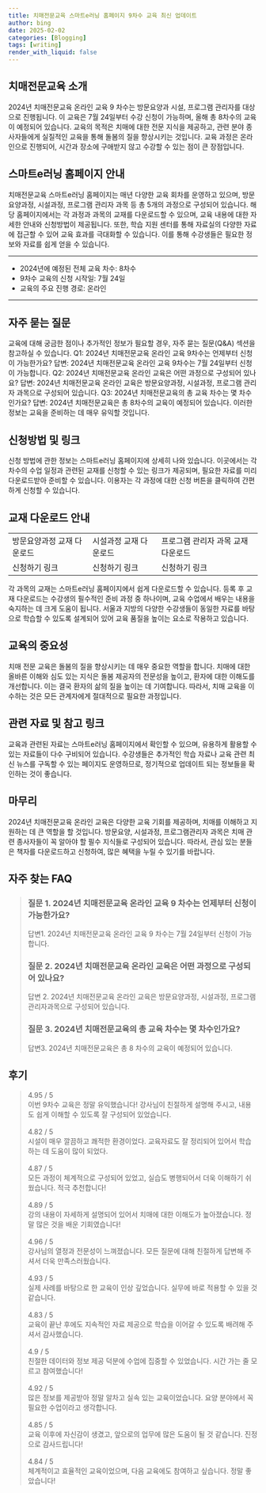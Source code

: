 ```yaml
---
title: 치매전문교육 스마트e러닝 홈페이지 9차수 교육 최신 업데이트
author: bing
date: 2025-02-02
categories: [Blogging]
tags: [writing]
render_with_liquid: false
---
```



<h2 id='치매전문교육 소개'>치매전문교육 소개</h2>

<p>2024년 치매전문교육 온라인 교육 9 차수는 방문요양과 시설, 프로그램 관리자를 대상으로 진행됩니다. 이 교육은 7월 24일부터 수강 신청이 가능하며, 올해 총 8차수의 교육이 예정되어 있습니다. 교육의 목적은 치매에 대한 전문 지식을 제공하고, 관련 분야 종사자들에게 실질적인 교육을 통해 돌봄의 질을 향상시키는 것입니다. 교육 과정은 온라인으로 진행되어, 시간과 장소에 구애받지 않고 수강할 수 있는 점이 큰 장점입니다.</p>

<h2 id='스마트e러닝 홈페이지 안내'>스마트e러닝 홈페이지 안내</h2>

<p>치매전문교육 스마트e러닝 홈페이지는 매년 다양한 교육 회차를 운영하고 있으며, 방문요양과정, 시설과정, 프로그램 관리자 과목 등 총 5개의 과정으로 구성되어 있습니다. 해당 홈페이지에서는 각 과정과 과목의 교재를 다운로드할 수 있으며, 교육 내용에 대한 자세한 안내와 신청방법이 제공됩니다. 또한, 학습 지원 센터를 통해 자료실의 다양한 자료에 접근할 수 있어 교육 효과를 극대화할 수 있습니다. 이를 통해 수강생들은 필요한 정보와 자료를 쉽게 얻을 수 있습니다.</p>

<hr />

<ul>
    <li>2024년에 예정된 전체 교육 차수: 8차수</li>
    <li>9차수 교육의 신청 시작일: 7월 24일</li>
    <li>교육의 주요 진행 경로: 온라인</li>
</ul>

<hr />

<h2 id='자주 묻는 질문'>자주 묻는 질문</h2>

<p>교육에 대해 궁금한 점이나 추가적인 정보가 필요할 경우, 자주 묻는 질문(Q&A) 섹션을 참고하실 수 있습니다. Q1: 2024년 치매전문교육 온라인 교육 9차수는 언제부터 신청이 가능한가요? 답변: 2024년 치매전문교육 온라인 교육 9차수는 7월 24일부터 신청이 가능합니다. Q2: 2024년 치매전문교육 온라인 교육은 어떤 과정으로 구성되어 있나요? 답변: 2024년 치매전문교육 온라인 교육은 방문요양과정, 시설과정, 프로그램 관리자 과목으로 구성되어 있습니다. Q3: 2024년 치매전문교육의 총 교육 차수는 몇 차수인가요? 답변: 2024년 치매전문교육은 총 8차수의 교육이 예정되어 있습니다. 이러한 정보는 교육을 준비하는 데 매우 유익할 것입니다.</p>

<h2 id='신청방법 및 링크'>신청방법 및 링크</h2>

<p>신청 방법에 관한 정보는 스마트e러닝 홈페이지에 상세히 나와 있습니다. 이곳에서는 각 차수의 수업 일정과 관련된 교재를 신청할 수 있는 링크가 제공되며, 필요한 자료를 미리 다운로드받아 준비할 수 있습니다. 이용자는 각 과정에 대한 신청 버튼을 클릭하여 간편하게 신청할 수 있습니다.</p>

<h2 id='교재 다운로드 안내'>교재 다운로드 안내</h2>

<table>
    <tr>
        <td>방문요양과정 교재 다운로드</td>
        <td>시설과정 교재 다운로드</td>
        <td>프로그램 관리자 과목 교재 다운로드</td>
    </tr>
    <tr>
        <td>신청하기 링크</td>
        <td>신청하기 링크</td>
        <td>신청하기 링크</td>
    </tr>
</table>

<p>각 과목의 교재는 스마트e러닝 홈페이지에서 쉽게 다운로드할 수 있습니다. 등록 후 교재 다운로드는 수강생의 필수적인 준비 과정 중 하나이며, 교육 수업에서 배우는 내용을 숙지하는 데 크게 도움이 됩니다. 서울과 지방의 다양한 수강생들이 동일한 자료를 바탕으로 학습할 수 있도록 설계되어 있어 교육 품질을 높이는 요소로 작용하고 있습니다.</p>

<h2 id='교육의 중요성'>교육의 중요성</h2>

<p>치매 전문 교육은 돌봄의 질을 향상시키는 데 매우 중요한 역할을 합니다. 치매에 대한 올바른 이해와 심도 있는 지식은 돌봄 제공자의 전문성을 높이고, 환자에 대한 이해도를 개선합니다. 이는 결국 환자의 삶의 질을 높이는 데 기여합니다. 따라서, 치매 교육을 이수하는 것은 모든 관계자에게 절대적으로 필요한 과정입니다.</p>

<h2 id='관련 자료 및 참고 링크'>관련 자료 및 참고 링크</h2>

<p>교육과 관련된 자료는 스마트e러닝 홈페이지에서 확인할 수 있으며, 유용하게 활용할 수 있는 자료들이 다수 구비되어 있습니다. 수강생들은 추가적인 학습 자료나 교육 관련 최신 뉴스를 구독할 수 있는 페이지도 운영하므로, 정기적으로 업데이트 되는 정보들을 확인하는 것이 좋습니다.</p>

<h2 id='마무리'>마무리</h2>

<p>2024년 치매전문교육 온라인 교육은 다양한 교육 기회를 제공하며, 치매를 이해하고 지원하는 데 큰 역할을 할 것입니다. 방문요양, 시설과정, 프로그램관리자 과목은 치매 관련 종사자들이 꼭 알아야 할 필수 지식들로 구성되어 있습니다. 따라서, 관심 있는 분들은 책자를 다운로드하고 신청하여, 많은 혜택을 누릴 수 있기를 바랍니다.</p>


<h2 id='자주_찾는_FAQ'>자주 찾는 FAQ</h2>
<div itemscope="" itemtype="https://schema.org/FAQPage">
<blockquote>
<div itemscope="" itemprop="mainEntity" itemtype="https://schema.org/Question">
<h3 itemprop="name">질문 1. 2024년 치매전문교육 온라인 교육 9 차수는 언제부터 신청이 가능한가요?</h3>
<div itemscope="" itemprop="acceptedAnswer" itemtype="https://schema.org/Answer">
<span itemprop="text">
<p>답변1. 2024년 치매전문교육 온라인 교육 9 차수는 7월 24일부터 신청이 가능합니다.</p>
</span>
</div>
</div>
<div itemscope="" itemprop="mainEntity" itemtype="https://schema.org/Question">
<h3 itemprop="name">질문 2. 2024년 치매전문교육 온라인 교육은 어떤 과정으로 구성되어 있나요?</h3>
<div itemscope="" itemprop="acceptedAnswer" itemtype="https://schema.org/Answer">
<span itemprop="text">
<p>답변 2. 2024년 치매전문교육 온라인 교육은 방문요양과정, 시설과정, 프로그램관리자과목으로 구성되어 있습니다.</p>
</span>
</div>
</div>
<div itemscope="" itemprop="mainEntity" itemtype="https://schema.org/Question">
<h3 itemprop="name">질문 3. 2024년 치매전문교육의 총 교육 차수는 몇 차수인가요?</h3>
<div itemscope="" itemprop="acceptedAnswer" itemtype="https://schema.org/Answer">
<span itemprop="text">
<p>답변3. 2024년 치매전문교육은 총 8 차수의 교육이 예정되어 있습니다.</p>
</span>
</div>
</div>
</blockquote>
</div>
<h2 id='후기'>후기</h2>
<div itemscope itemtype="https://schema.org/Product">
  <blockquote>
  <div itemprop="review" itemscope itemtype="https://schema.org/Review">
      <div itemprop="reviewRating" itemscope itemtype="https://schema.org/Rating"> <span itemprop="ratingValue">4.95</span> / <span itemprop="bestRating">5</span> </div>
      <span itemprop="reviewBody">이번 9차수 교육은 정말 유익했습니다! 강사님이 친절하게 설명해 주시고, 내용도 쉽게 이해할 수 있도록 잘 구성되어 있었습니다.</span>
  </div>
  <br>
  <div itemprop="review" itemscope itemtype="https://schema.org/Review">
      <div itemprop="reviewRating" itemscope itemtype="https://schema.org/Rating"> <span itemprop="ratingValue">4.82</span> / <span itemprop="bestRating">5</span> </div>
      <span itemprop="reviewBody">시설이 매우 깔끔하고 쾌적한 환경이었다. 교육자료도 잘 정리되어 있어서 학습하는 데 도움이 많이 되었다.</span>
  </div>
  <br>
  <div itemprop="review" itemscope itemtype="https://schema.org/Review">
      <div itemprop="reviewRating" itemscope itemtype="https://schema.org/Rating"> <span itemprop="ratingValue">4.87</span> / <span itemprop="bestRating">5</span> </div>
      <span itemprop="reviewBody">모든 과정이 체계적으로 구성되어 있었고, 실습도 병행되어서 더욱 이해하기 쉬웠습니다. 적극 추천합니다!</span>
  </div>
  <br>
  <div itemprop="review" itemscope itemtype="https://schema.org/Review">
      <div itemprop="reviewRating" itemscope itemtype="https://schema.org/Rating"> <span itemprop="ratingValue">4.89</span> / <span itemprop="bestRating">5</span> </div>
      <span itemprop="reviewBody">강의 내용이 자세하게 설명되어 있어서 치매에 대한 이해도가 높아졌습니다. 정말 많은 것을 배운 기회였습니다!</span>
  </div>
  <br>
  <div itemprop="review" itemscope itemtype="https://schema.org/Review">
      <div itemprop="reviewRating" itemscope itemtype="https://schema.org/Rating"> <span itemprop="ratingValue">4.96</span> / <span itemprop="bestRating">5</span> </div>
      <span itemprop="reviewBody">강사님의 열정과 전문성이 느껴졌습니다. 모든 질문에 대해 친절하게 답변해 주셔서 더욱 만족스러웠습니다.</span>
  </div>
  <br>
  <div itemprop="review" itemscope itemtype="https://schema.org/Review">
      <div itemprop="reviewRating" itemscope itemtype="https://schema.org/Rating"> <span itemprop="ratingValue">4.93</span> / <span itemprop="bestRating">5</span> </div>
      <span itemprop="reviewBody">실제 사례를 바탕으로 한 교육이 인상 깊었습니다. 실무에 바로 적용할 수 있을 것 같습니다.</span>
  </div>
  <br>
  <div itemprop="review" itemscope itemtype="https://schema.org/Review">
      <div itemprop="reviewRating" itemscope itemtype="https://schema.org/Rating"> <span itemprop="ratingValue">4.83</span> / <span itemprop="bestRating">5</span> </div>
      <span itemprop="reviewBody">교육이 끝난 후에도 지속적인 자료 제공으로 학습을 이어갈 수 있도록 배려해 주셔서 감사했습니다.</span>
  </div>
  <br>
  <div itemprop="review" itemscope itemtype="https://schema.org/Review">
      <div itemprop="reviewRating" itemscope itemtype="https://schema.org/Rating"> <span itemprop="ratingValue">4.9</span> / <span itemprop="bestRating">5</span> </div>
      <span itemprop="reviewBody">친절한 데이터와 정보 제공 덕분에 수업에 집중할 수 있었습니다. 시간 가는 줄 모르고 참여했습니다!</span>
  </div>
  <br>
  <div itemprop="review" itemscope itemtype="https://schema.org/Review">
      <div itemprop="reviewRating" itemscope itemtype="https://schema.org/Rating"> <span itemprop="ratingValue">4.92</span> / <span itemprop="bestRating">5</span> </div>
      <span itemprop="reviewBody">많은 정보를 제공받아 정말 알차고 실속 있는 교육이었습니다. 요양 분야에서 꼭 필요한 수업이라고 생각합니다.</span>
  </div>
  <br>
  <div itemprop="review" itemscope itemtype="https://schema.org/Review">
      <div itemprop="reviewRating" itemscope itemtype="https://schema.org/Rating"> <span itemprop="ratingValue">4.85</span> / <span itemprop="bestRating">5</span> </div>
      <span itemprop="reviewBody">교육 이후에 자신감이 생겼고, 앞으로의 업무에 많은 도움이 될 것 같습니다. 진정으로 감사드립니다!</span>
  </div>
  <br>
  <div itemprop="review" itemscope itemtype="https://schema.org/Review">
      <div itemprop="reviewRating" itemscope itemtype="https://schema.org/Rating"> <span itemprop="ratingValue">4.84</span> / <span itemprop="bestRating">5</span> </div>
      <span itemprop="reviewBody">체계적이고 효율적인 교육이었으며, 다음 교육에도 참여하고 싶습니다. 정말 좋았습니다!</span>
  </div>
  </blockquote>
</div>

